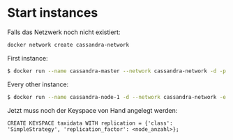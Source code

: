 # Start instances
Falls das Netzwerk noch nicht existiert:
```bash
docker network create cassandra-network
```

First instance:
```bash
$ docker run --name cassandra-master --network cassandra-network -d -p 9042:9042 cassandra
```

Every other instance: 
```bash
$ docker run --name cassandra-node-1 -d --network cassandra-network -e CASSANDRA_SEEDS=cassandra-master cassandra
```

Jetzt muss noch der Keyspace von Hand angelegt werden:  
```
CREATE KEYSPACE taxidata WITH replication = {'class': 'SimpleStrategy', 'replication_factor': <node_anzahl>};
```

